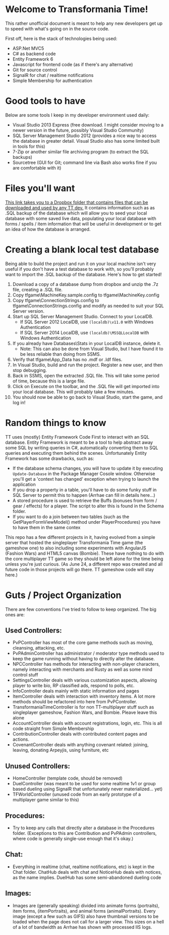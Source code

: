 # Welcome to Transformania Time! #
This rather unofficial document is meant to help any new developers get up to speed with what's going on in the source code.

First off, here is the stack of technologies being used:

* ASP.Net MVC5
* C# as backend code
* Entity Framework 6
* Javascript for frontend code (as if there's any alternative)
* Git for source control
* SignalR for chat / realtime notifications
* Simple Membership for authentication

# Good tools to have #

Below are some tools I keep in my developer environment used daily:

* Visual Studio 2013 Express (free download.  I might consider moving to a newer version in the future, possibly Visual Studio Community)
* SQL Server Management Studio 2012 (provides a nice way to access the database in greater detail.  Visual Studio also has some limited built in tools for this)
* 7-Zip or another similar file archiving program (to extract the SQL backups)
* Sourcetree (GUI for Git; command line via Bash also works fine if you are comfortable with it)

# Files you'll want #

[This link takes you to a Dropbox folder that contains files that can be downloaded and used by any TT dev.](https://www.dropbox.com/sh/iifq0ht8z7ucu00/AAC-mCl8Ce_5Kj2gXyLt9vnma?dl=0)
 It contains information such as as .SQL backup of the database which will allow you to seed your local database with some saved live data, populating your local database with forms / spells / item information that will be useful in development or to get an idea of how the database is arranged.

# Creating a blank local test database #
Being able to build the project and run it on your local machine isn't very useful if you don't have a test database to work with, so you'll probably want to import the .SQL backup of the database. Here's how to get started!

  1. Download a copy of a database dump from dropbox and unzip the .7z file, creating a .SQL file.
  1. Copy tfgame\MachineKey.sample.config to tfgame\MachineKey.config
  1. Copy tfgame\ConnectionStrings.config to tfgame\ConnectionStrings.config and modify as needed to suit your SQL Server version.
  1. Start up SQL Server Management Studio. Connect to your LocalDB.
      * If SQL Server 2012 LocalDB, use `(localdb)\v11.0` with Windows Authentication
      * If SQL Server 2014 LocalDB, use `(localdb)\MSSQLLocalDB` with Windows Authentication
  1. If you already have Databases\Stats in your LocalDB instance, delete it.
      * Note: This can also be done from Visual Studio, but I have found it to be less reliable than doing from SSMS.
  1. Verify that tfgame\App_Data has no .mdf or .ldf files.
  1. In Visual Studio, build and run the project. Register a new user, and then stop debugging.
  1. Back in SSMS, open the extracted .SQL file. This will take some period of time, because this is a large file.
  1. Click on Execute on the toolbar, and the .SQL file will get imported into your local database. This will probably take a few minutes.
  1. You should now be able to go back to Visual Studio, start the game, and log in!

# Random things to know #

 TT uses (mostly) Entity Framework Code First to interact with an SQL database.  Entity Framework is meant to be a tool to help abstract away some SQL by writing queries in C#, automatically converting them to SQL queries and executing them behind the scenes.  Unfortunately Entity Framework has some drawbacks, such as:

  - If the database schema changes, you will have to update it by executing `Update-Database` in the Package Manager Cosole window.  Otherwise you'll get a 'context has changed' exception when trying to launch the application
  - If you drop a property in a table, you'll have to do some funky stuff in SQL Server to permit this to happen (Arrhae can fill in details here...)
  - A stored procedure is used to retrieve the Buffs (bonuses from form / gear / effects) for a player.  The script to alter this is found in the Schema folder.
  - If you want to do a join between two tables (such as the GetPlayerFormViewModel() method under PlayerProcedures) you have to have them in the same contex

  This repo has a few different projects in it, having evolved from a simple server that hosted the singleplayer Transformania Time game (the gameshow one) to also including some experiments with AngularJS (Fashion Wars) and HTML5 canvas (Bombie).  These have nothing to do with the core multiplayer TT game so they should be left alone for the time being unless you're just curious.  (As June 24, a different repo was created and all future code in those projects will go there.  TT gameshow code will stay here.)



# Guts / Project Organization  #

There are few conventions I've tried to follow to keep organized.  The big ones are:

## Used Controllers: ##

- PvPController has most of the core game methods such as moving, cleansing, attacking, etc.
- PvPAdminController has administrator / moderator type methods used to keep the game running without having to directly alter the database.  
- NPCController has methods for interacting with non-player characters, namely interacting with merchants and Rusty as well as some mind control stuff
- SettingsController deals with various customization aspects, allowing player to write bio, RP classified ads, respond to polls, etc.
- InfoController deals mainly with static information and pages
- ItemController deals with interaction with inventory items.  A lot more methods should be refactored into here from PvPController.
- TransformaniaTimeController is for non TT-multiplayer stuff such as singleplayer gameshow, Fashion Wars, and Bombie.  Pleave leave this alone
- AccountController deals with account registrations, login, etc.  This is all code straight from Simple Membership
- ContributionController deals with contributed content pages and actions.
- CovenantController deals with anything covenant related: joining, leaving, donating Arpeyjis, using furniture, etc


## Unused Controllers: ##

- HomeController (template code, should be removed)
- DuelController (was meant to be used for some realtime 1v1 or group based dueling using SignalR that unfortunately never materialized... yet)
- TFWorldController (unused code from an early prototype of a multiplayer game similar to this)

## Procedures: ##

- Try to keep any calls that directly alter a database in the Procedures folder.  (Exceptions to this are Contribution and PvPAdmin controllers, where code is generally single-use enough that it's okay.)


## Chat: ##

- Everything in realtime (chat, realtime notifications, etc) is kept in the Chat folder.  ChatHub deals with chat and NoticeHub deals with notices, as the name implies.  DuelHub has some semi-abandoned dueling code

## Images: ##

- Images are (generally speaking) divided into animate forms (portraits), item forms, (itemPortraits), and animal forms (animalPortraits).  Every image (except a few such as GIFS) also have thumbnail versions to be loaded when the page does not call for a larger view.  This sizes on a hell of a lot of bandwidth as Arrhae has shown with processed IIS logs.